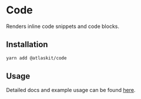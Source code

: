 # Code

Renders inline code snippets and code blocks.

## Installation

```sh
yarn add @atlaskit/code
```

## Usage

Detailed docs and example usage can be found [here](https://atlaskit.atlassian.com/packages/design-system/code).

